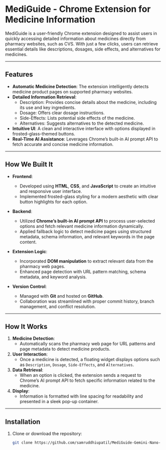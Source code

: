 # MediGuide - Chrome Extension for Medicine Information

MediGuide is a user-friendly Chrome extension designed to assist users in quickly accessing detailed information about medicines directly from pharmacy websites, such as CVS. With just a few clicks, users can retrieve essential details like descriptions, dosages, side effects, and alternatives for medicines. 

---

## Features

- **Automatic Medicine Detection**: The extension intelligently detects medicine product pages on supported pharmacy websites.
- **Detailed Information Retrieval**:
  - Description: Provides concise details about the medicine, including its use and key ingredients.
  - Dosage: Offers clear dosage instructions.
  - Side-Effects: Lists potential side effects of the medicine.
  - Alternatives: Suggests alternatives to the detected medicine.
- **Intuitive UI**: A clean and interactive interface with options displayed in frosted-glass-themed buttons.
- **Real-Time AI Assistance**: Leverages Chrome’s built-in AI prompt API to fetch accurate and concise medicine information.

---

## How We Built It

- **Frontend**:
  - Developed using **HTML**, **CSS**, and **JavaScript** to create an intuitive and responsive user interface.
  - Implemented frosted-glass styling for a modern aesthetic with clear button highlights for each option.
  
- **Backend**:
  - Utilized **Chrome’s built-in AI prompt API** to process user-selected options and fetch relevant medicine information dynamically.
  - Applied fallback logic to detect medicine pages using structured metadata, schema information, and relevant keywords in the page content.

- **Extension Logic**:
  - Incorporated **DOM manipulation** to extract relevant data from the pharmacy web pages.
  - Enhanced page detection with URL pattern matching, schema metadata, and keyword analysis.

- **Version Control**:
  - Managed with **Git** and hosted on **GitHub**.
  - Collaboration was streamlined with proper commit history, branch management, and conflict resolution.

---

## How It Works

1. **Medicine Detection**:
   - Automatically scans the pharmacy web page for URL patterns and page metadata to detect medicine products.
2. **User Interaction**:
   - Once a medicine is detected, a floating widget displays options such as `Description`, `Dosage`, `Side-Effects`, and `Alternatives`.
3. **Data Retrieval**:
   - When an option is clicked, the extension sends a request to Chrome’s AI prompt API to fetch specific information related to the medicine.
4. **Display**:
   - Information is formatted with line spacing for readability and presented in a sleek pop-up container.

---

## Installation

1. Clone or download the repository:
   ```bash
   git clone https://github.com/samruddhiupatil/MediGuide-Gemini-Nano-Chrome-extension.git
